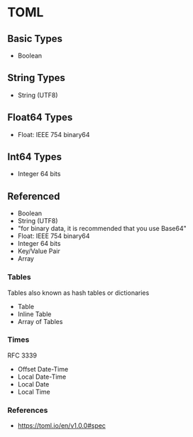 # TOML

## Basic Types

* Boolean

## String Types

* String (UTF8)

## Float64 Types

* Float: IEEE 754 binary64

## Int64 Types

* Integer 64 bits

## Referenced

* Boolean
* String (UTF8)
* "for binary data, it is recommended that you use Base64"
* Float: IEEE 754 binary64
* Integer 64 bits
* Key/Value Pair
* Array

### Tables

Tables also known as hash tables or dictionaries

* Table
* Inline Table
* Array of Tables

### Times

RFC 3339

* Offset Date-Time
* Local Date-Time
* Local Date
* Local Time

### References

* https://toml.io/en/v1.0.0#spec